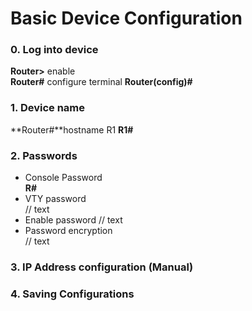 # Basic Device Configuration
### 0. Log into device 
**Router>** enable  
**Router#** configure terminal 
**Router(config)#** 
### 1. Device name 
**Router#**hostname R1
**R1#**
### 2. Passwords
* Console Password  
**R#**
* VTY password  
// text
* Enable password
// text
* Password encryption  
// text
### 3. IP Address configuration (Manual)
### 4. Saving Configurations

